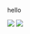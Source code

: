 hello

![](https://github.com/zhiyu/chartee/raw/master/resource/screenshot1.png)
![](https://github.com/zhiyu/chartee/raw/master/resource/screenshot2.gif)